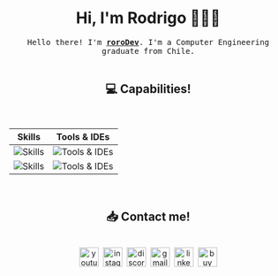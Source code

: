 <div align="center">
  
# Hi, I'm Rodrigo 🧑🏻‍💻
<samp>
  Hello there! I'm <b><a target="_blank" href="https://rorodev.cl">roroDev</a></b>.
  I'm a Computer Engineering graduate from Chile.<br>
</samp>
<br>

## :computer:  Capabilities!
<br>
<div align="center">
    <table>
      <thead>
        <tr>
          <th>Skills</th>
          <th>Tools & IDEs</th>
        </tr>
      </thead>
      <tbody>
        <tr>
          <td>
            <img src="https://skillicons.dev/icons?i=astro,bash,css,tailwind,cs&theme=light&s=32" alt="Skills">
          </td>
          <td>
            <img src="https://skillicons.dev/icons?i=postman,figma,firebase,linux,npm&theme=light&s=32" alt="Tools & IDEs">
          </td><tr>
          <td>
            <img src="https://skillicons.dev/icons?i=dotnet,java,js,py,wordpress&theme=light&s=32" alt="Skills">
          </td>
          <td>
            <img src="https://skillicons.dev/icons?i=androidstudio,mongodb,git,windows,vscode&theme=light&s=32" alt="Tools & IDEs">
          </td>
        </tr>
      </tbody>
    </table>
<div/>

<br>

## :inbox_tray:  Contact me!
<!--- snake 
<div align="center">
  <a target="_blank"> <img src="https://github.com/1999AZZAR/1999AZZAR/blob/readme/resources/img/grid-snake.svg" alt="snake" /></a>
</div>-->
<br>
<div align="center">
  <a href="https://www.youtube.com/channel/UC0Mp1BIa7znahWNpP9_7MTA" target="_blank"><img src="https://img.shields.io/static/v1?message=Youtube&logo=youtube&label=&color=FF0000&logoColor=white&labelColor=&style=for-the-badge" height="35" alt="youtube logo" /></a>&nbsp;&nbsp;<a href="https://www.instagram.com/pucharor0" target="_blank"><img src="https://img.shields.io/static/v1?message=Instagram&logo=instagram&label=&color=E4405F&logoColor=white&labelColor=&style=for-the-badge" height="35" alt="instagram logo" /></a>&nbsp;&nbsp;<a href="https://discord.gg/fUTYzNxGrd" target="_blank"><img src="https://img.shields.io/static/v1?message=Discord&logo=discord&label=&color=7289DA&logoColor=white&labelColor=&style=for-the-badge" height="35" alt="discord logo" /></a>&nbsp;&nbsp;<a href="mailto:r.riveramanquegmail.com" target="_blank"><img src="https://img.shields.io/static/v1?message=Gmail&logo=gmail&label=&color=D14836&logoColor=white&labelColor=&style=for-the-badge" height="35" alt="gmail logo" /></a>&nbsp;&nbsp;<a href="https://www.linkedin.com/in/rodrigo-rivera-2863a5316/" target="_blank"><img src="https://img.shields.io/static/v1?message=LinkedIn&logo=linkedin&label=&color=0077B5&logoColor=white&labelColor=&style=for-the-badge" height="35" alt="linkedin logo" /></a>&nbsp;&nbsp;<a href="#" target="_blank"><img src="https://img.shields.io/badge/buy%20me%20a%20coffee-%23ff813f.svg?&style=for-the-badge&logo=buy-me-a-coffee&logoColor=white" height="35" alt="buy me a coffee logo" /></a>
</div></div>
